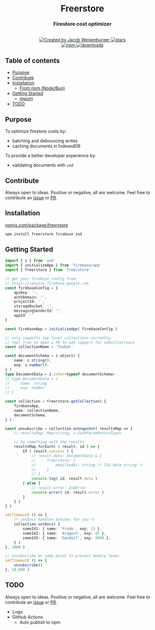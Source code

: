<div align='center'>
    <!-- <img src='logo.svg' width='200px' alt='Freerstore logo' /> -->
    <h1>Freerstore</h1>
    <h3>Firestore cost optimizer</h3>
</div>

<br>

<div align='center'>
    <a href='https://github.com/JacobWeisenburger' rel='nofollow'>
        <img alt='Created by Jacob Weisenburger'
            src='https://img.shields.io/badge/created%20by-Jacob%20Weisenburger-274D82.svg'>
    </a>
    <a href='https://github.com/JacobWeisenburger/freerstore/stargazers' rel='nofollow'>
        <img alt='stars' src='https://img.shields.io/github/stars/JacobWeisenburger/freerstore?color=blue'>
    </a>
</div>

<div align='center'>
    <a href='https://www.npmjs.com/package/freerstore' rel='nofollow' target='_blank'>
        <img alt='npm' src='https://img.shields.io/npm/v/freerstore?color=blue'>
    </a>
    <a href='https://www.npmjs.com/package/freerstore' rel='nofollow' target='_blank'>
        <img alt='downloads' src='https://img.shields.io/npm/dw/freerstore?color=blue'>
    </a>
</div>

## Table of contents
- [Purpose](#purpose)
- [Contribute](#contribute)
- [Installation](#installation)
    - [From npm (Node/Bun)](#from-npm-nodebun)
- [Getting Started](#getting-started)
    - [import](#import)
- [TODO](#todo)

## Purpose
To optimize firestore costs by:
- batching and debouncing writes
- caching documents in IndexedDB

To provide a better developer experience by:
- validating documents with `zod`

## Contribute
Always open to ideas. Positive or negative, all are welcome. Feel free to contribute an [issue](https://github.com/JacobWeisenburger/freerstore/issues) or [PR](https://github.com/JacobWeisenburger/freerstore/pulls).

## Installation
[npmjs.com/package/freerstore](https://www.npmjs.com/package/freerstore)
```sh
npm install freerstore firebase zod
```

## Getting Started

```ts
import { z } from 'zod'
import { initializeApp } from 'firebase/app'
import { freerstore } from 'freerstore'

// get your firebase config from:
// https://console.firebase.google.com
const firebaseConfig = {
    apiKey: '',
    authDomain: '',
    projectId: '',
    storageBucket: '',
    messagingSenderId: '',
    appId: ''
}

const firebaseApp = initializeApp( firebaseConfig )

// only supports top level collections currently
// feel free to open a PR to add support for subcollections
const collectionName = 'foobar'

const documentSchema = z.object( {
    name: z.string(),
    exp: z.number(),
} )
type DocumentData = z.infer<typeof documentSchema>
// type DocumentData = {
//     name: string
//     exp: number
// }

const collection = freerstore.getCollection( {
    firebaseApp,
    name: collectionName,
    documentSchema,
} )

const unsubscribe = collection.onSnapshot( resultsMap => {
    // resultsMap: Map<string, z.SafeParseReturnType>

    // Do something with the results
    resultsMap.forEach( ( result, id ) => {
        if ( result.success ) {
            // result.data: DocumentData & {
            //     freerstore: {
            //         modifiedAt: string /* ISO date string */
            //     }
            // }
            console.log( id, result.data )
        } else {
            // result.error: ZodError
            console.error( id, result.error )
        }
    } )
} )

setTimeout( () => {
    /* setDocs handles batches for you */
    collection.setDocs( {
        someId1: { name: 'Frodo', exp: 13 },
        someId2: { name: 'Aragorn', exp: 87 },
        someId3: { name: 'Gandalf', exp: 9999 },
    } )
}, 1000 )

// unsubscribe at some point to prevent memory leaks 
setTimeout( () => {
    unsubscribe()
}, 10_000 )
```

## TODO
Always open to ideas. Positive or negative, all are welcome. Feel free to contribute an [issue](https://github.com/JacobWeisenburger/freerstore/issues) or [PR](https://github.com/JacobWeisenburger/freerstore/pulls).
- Logo
- GitHub Actions
    - Auto publish to npm